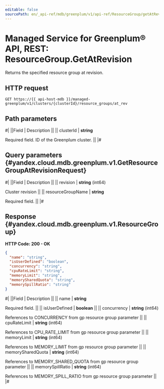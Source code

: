 ```yaml
---
editable: false
sourcePath: en/_api-ref/mdb/greenplum/v1/api-ref/ResourceGroup/getAtRevision.md
---
```


# Managed Service for Greenplum® API, REST: ResourceGroup.GetAtRevision

Returns the specified resource group at revision.

## HTTP request

```
GET https://{{ api-host-mdb }}/managed-greenplum/v1/clusters/{clusterId}/resource_groups/at_rev
```

## Path parameters

#|
||Field | Description ||
|| clusterId | **string**

Required field. ID of the Greenplum cluster. ||
|#

## Query parameters {#yandex.cloud.mdb.greenplum.v1.GetResourceGroupAtRevisionRequest}

#|
||Field | Description ||
|| revision | **string** (int64)

Cluster revision ||
|| resourceGroupName | **string**

Required field.  ||
|#

## Response {#yandex.cloud.mdb.greenplum.v1.ResourceGroup}

**HTTP Code: 200 - OK**

```json
{
  "name": "string",
  "isUserDefined": "boolean",
  "concurrency": "string",
  "cpuRateLimit": "string",
  "memoryLimit": "string",
  "memorySharedQuota": "string",
  "memorySpillRatio": "string"
}
```

#|
||Field | Description ||
|| name | **string**

Required field.  ||
|| isUserDefined | **boolean** ||
|| concurrency | **string** (int64)

References to CONCURRENCY from gp resource group parameter ||
|| cpuRateLimit | **string** (int64)

References to CPU_RATE_LIMIT from gp resource group parameter ||
|| memoryLimit | **string** (int64)

References to MEMORY_LIMIT from gp resource group parameter ||
|| memorySharedQuota | **string** (int64)

References to MEMORY_SHARED_QUOTA from gp resource group parameter ||
|| memorySpillRatio | **string** (int64)

References to MEMORY_SPILL_RATIO from gp resource group parameter ||
|#